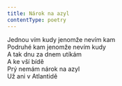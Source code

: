 ```yaml
---
title: Nárok na azyl
contentType: poetry
---
```


<section>

Jednou vím kudy jenomže nevím kam  
Podruhé kam jenomže nevím kudy  
A tak dnu za dnem utíkám  
A ke vší bídě  
Prý nemám nárok na azyl  
Už ani v Atlantidě

</section>
